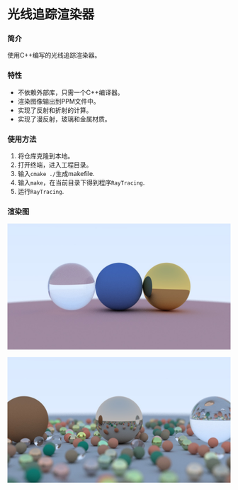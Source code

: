 # 光线追踪渲染器

### 简介

使用C++编写的光线追踪渲染器。

### 特性

- 不依赖外部库，只需一个C++编译器。
- 渲染图像输出到PPM文件中。
- 实现了反射和折射的计算。
- 实现了漫反射，玻璃和金属材质。

### 使用方法

1. 将仓库克隆到本地。
2. 打开终端，进入工程目录。
3. 输入`cmake ./`生成makefile.
4. 输入`make`，在当前目录下得到程序`RayTracing`.
5. 运行`RayTracing`.

### 渲染图

![](balls1.jpg)

![](balls2.jpg)